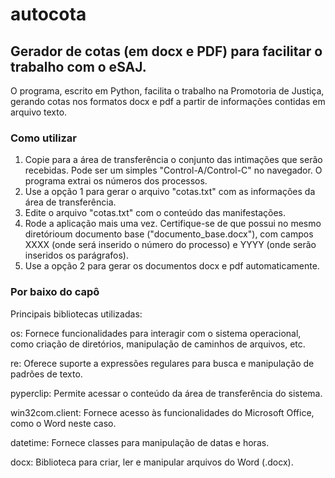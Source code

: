 # autocota
## Gerador de cotas (em docx e PDF) para facilitar o trabalho com o eSAJ.

O programa, escrito em Python, facilita o trabalho na Promotoria de Justiça, gerando cotas nos formatos docx e pdf a partir de informações contidas em arquivo texto.

### Como utilizar
1. Copie para a área de transferência o conjunto das intimações que serão recebidas. Pode ser um simples "Control-A/Control-C" no navegador. O programa extrai os números dos processos.
2. Use a opção 1 para gerar o arquivo "cotas.txt" com as informações da área de transferência.
3. Edite o arquivo "cotas.txt" com o conteúdo das manifestações. 
4. Rode a aplicação mais uma vez. Certifique-se de que possui no mesmo diretórioum documento base ("documento_base.docx"), com campos XXXX (onde será inserido o número do processo) e YYYY (onde serão inseridos os parágrafos).
5. Use a opção 2 para gerar os documentos docx e pdf automaticamente.

### Por baixo do capô

Principais bibliotecas utilizadas:

os: Fornece funcionalidades para interagir com o sistema operacional, como criação de diretórios, manipulação de caminhos de arquivos, etc.

re: Oferece suporte a expressões regulares para busca e manipulação de padrões de texto.

pyperclip: Permite acessar o conteúdo da área de transferência do sistema.

win32com.client: Fornece acesso às funcionalidades do Microsoft Office, como o Word neste caso.

datetime: Fornece classes para manipulação de datas e horas.

docx: Biblioteca para criar, ler e manipular arquivos do Word (.docx).
